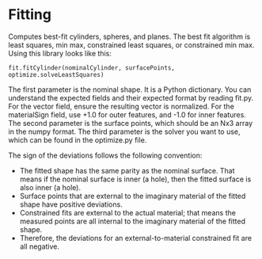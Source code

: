 # Fitting

Computes best-fit cylinders, spheres, and planes. The best fit algorithm is least squares, min max, constrained least squares, or constrained min max. Using this library looks like this:

`fit.fitCylinder(nominalCylinder, surfacePoints, optimize.solveLeastSquares)`

The first parameter is the nominal shape. It is a Python dictionary. You can understand the expected fields and their expected format by reading fit.py. For the vector field, ensure the resulting vector is normalized. For the materialSign field, use +1.0 for outer features, and -1.0 for inner features. The second parameter is the surface points, which should be an Nx3 array in the numpy format. The third parameter is the solver you want to use, which can be found in the optimize.py file.

The sign of the deviations follows the following convention:
* The fitted shape has the same parity as the nominal surface. That means if the nominal surface is inner (a hole), then the fitted surface is also inner (a hole).
* Surface points that are external to the imaginary material of the fitted shape have positive deviations.
* Constrained fits are external to the actual material; that means the measured points are all internal to the imaginary material of the fitted shape.
*	Therefore, the deviations for an external-to-material constrained fit are all negative.
